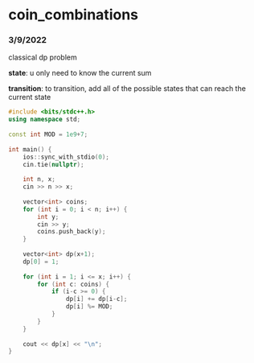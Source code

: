 # coin_combinations
### 3/9/2022
classical dp problem

**state**: u only need to know the current sum

**transition**: to transition, add all of the possible states that can reach the current state

```cpp
#include <bits/stdc++.h>
using namespace std;
 
const int MOD = 1e9+7;
 
int main() {
    ios::sync_with_stdio(0);
    cin.tie(nullptr);
 
    int n, x;
    cin >> n >> x;
 
    vector<int> coins;
    for (int i = 0; i < n; i++) {
        int y;
        cin >> y;
        coins.push_back(y);
    }
 
    vector<int> dp(x+1);
    dp[0] = 1;
 
    for (int i = 1; i <= x; i++) {
        for (int c: coins) {
            if (i-c >= 0) {
                dp[i] += dp[i-c];
                dp[i] %= MOD;
            }
        }
    }
 
    cout << dp[x] << "\n";
}
```
